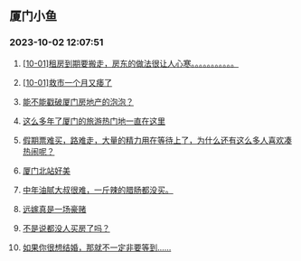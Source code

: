 ## 厦门小鱼 
### 2023-10-02 12:07:51

1. [[10-01]租房到期要搬走，房东的做法很让人心寒。。。。。。。。。。。](http://bbs.xmfish.com/read-htm-tid-18081715.html)

2. [[10-01]救市一个月又痿了](http://bbs.xmfish.com/read-htm-tid-18081712.html)

3. [能不能戳破厦门房地产的泡泡？](http://bbs.xmfish.com/read-htm-tid-18081723.html)

4. [这么多年了厦门的旅游热门地一直在这里](http://bbs.xmfish.com/read-htm-tid-18081709.html)

5. [假期票难买，路难走，大量的精力用在等待上了，为什么还有这么多人喜欢凑热闹呢？](http://bbs.xmfish.com/read-htm-tid-18081706.html)

6. [厦门北站好美](http://bbs.xmfish.com/read-htm-tid-18081804.html)

7. [中年油腻大叔很难，一斤辣的腊肠都没买。](http://bbs.xmfish.com/read-htm-tid-18081719.html)

8. [远嫁真是一场豪赌](http://bbs.xmfish.com/read-htm-tid-18081705.html)

9. [不是说都没人买房了吗？](http://bbs.xmfish.com/read-htm-tid-18081863.html)

10. [如果你很想结婚，那就不一定非要等到……](http://bbs.xmfish.com/read-htm-tid-18081716.html)

